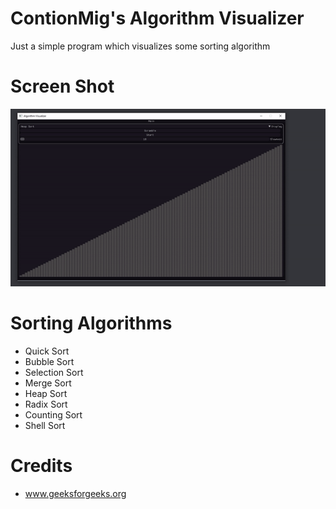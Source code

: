 # ContionMig's Algorithm Visualizer
Just a simple program which visualizes some sorting algorithm

# Screen Shot
![ScreenShot](https://github.com/ContionMig/Algorithm-Visualizer/blob/master/Algorithm%20Visualizer/ss/gif.gif)

# Sorting Algorithms
- Quick Sort
- Bubble Sort
- Selection Sort
- Merge Sort
- Heap Sort
- Radix Sort
- Counting Sort
- Shell Sort

# Credits
- www.geeksforgeeks.org
